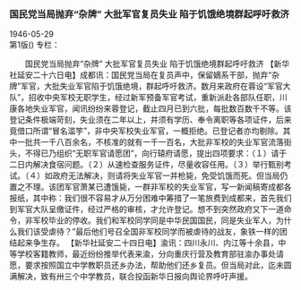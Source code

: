 ### 国民党当局抛弃“杂牌”  大批军官复员失业  陷于饥饿绝境群起呼吁救济  

1946-05-29  
第1版()
专栏：

　　国民党当局抛弃“杂牌”
    大批军官复员失业
    陷于饥饿绝境群起呼吁救济
    【新华社延安二十六日电】成都讯：国民党当局在复员声中，保留嫡系干部，抛弃“杂牌”军官，大批失业军官陷于饥饿绝境，群起呼吁救济。数月来政府在蓉设“军官大队”，招收中央军校无职学生，经过新军预备军官考试，重新派赴各部队任职，川康各地失业军官，闻讯纷纷来蓉登记，截止四月已到六批，每批数百数千不等。该登记条件极端苛刻，失业须在二年以上，并须有学历、奉令离职等各项证件，后来竟借口所谓“冒名滥竽”，非中央军校失业军官，一概拒绝。已登记者亦均剔除。其中一批共一千八百余名，不核准的就有一千一百名，大批非军校的失业军官流落街头，不得已乃组织“无职军官请愿团”，向行辕府请愿，提出四项要求：（１）请于二日内解决食宿问题。（２）从速检查服务证件，尽量收容任用。（３）举行甄别考试。（４）如政府无法解决，则请将失业军官一并枪毙，免受饥饿而死。但当局仍置之不理。该团军官萧某已遭饿毙，一群非军校的失业军官，写一新闻稿寄成都各报纸，其中称：我们很不容易才从万分困难中筹措了一笔旅费到成都来，首先我们到军官大队呈缴证件，经过严格的审核，才允许登记。想不到突然政府又下一道命令，非军校毕业的停收。我们和军校同学同是中华民国国民，同是失业军人，为什么我们该受虐待？”最后他们号召全国非军校同学而被虐待的战友，象铁一样的团结起来争生存。
    【新华社延安二十四日电】渝讯：四川永川、内江等十余县，中等学校客籍教师，最近纷纷推举代表来渝，分向重庆行营及教育部驻渝办事处请愿，要求按照国立中学教职员还乡办法，帮助他们还乡复员。但当局对此，迄未圆满解决，致有卅三个中学教员，联合投函新华日报向舆论界呼吁声援。  
